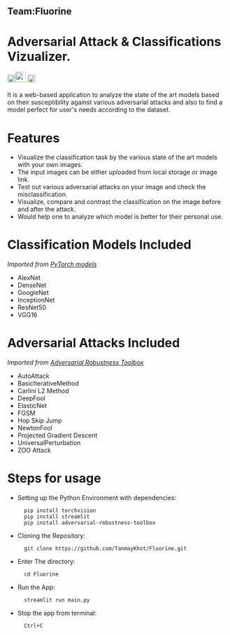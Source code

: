 ## Team:Fluorine
# Adversarial Attack & Classifications Vizualizer.


<a href="https://pytorch.org"><img src="https://upload.wikimedia.org/wikipedia/commons/9/96/Pytorch_logo.png" height="18" ></a><a href="https://github.com/Trusted-AI/adversarial-robustness-toolbox"><img src="https://raw.githubusercontent.com/TanmayKhot/Fluorine/adv/Images/advtool.JPG" height="24"></a>  <a href="https://www.streamlit.io/"><img src="https://raw.githubusercontent.com/TanmayKhot/Fluorine/adv/Images/streamlit.png" height="18"></a>
<br>
<br>
It is a web-based application to analyze the state of the art models based on their susceptibility against various adversarial attacks and also to find a model perfect for user's needs according to the dataset. 
<br>

# Features
- Visualize the classification task by the various state of the art models with your own images.
- The input images can be either uploaded from local storage or image link.
- Test out various adversarial attacks on your image and check the misclassification.
- Visualize, compare and contrast the classification on the image before and after the attack.
- Would help one to analyze which model is better for their personal use.
 
# Classification Models Included
*Imported from <a href="https://pytorch.org/docs/stable/torchvision/models.html">PyTorch models</a>* 
- AlexNet
- DenseNet
- GoogleNet
- InceptionNet
- ResNet50
- VGG16

# Adversarial Attacks Included
*Imported from <a href="https://adversarial-robustness-toolbox.readthedocs.io/en/latest/index.html">Adversarial Robustness Toolbox</a>* 
- AutoAttack
- BasicIterativeMethod
- Carlini L2 Method
- DeepFool
- ElasticNet
- FGSM
- Hop Skip Jump
- NewtonFool
- Projected Gradient Descent
- UniversalPerturbation
- ZOO Attack


# Steps for usage
- Setting up the Python Environment with dependencies:

        pip install torchvision
        pip install streamlit
        pip install adversarial-robustness-toolbox

- Cloning the Repository: 

        git clone https://github.com/TanmayKhot/Fluorine.git
- Enter The directory: 

        cd Fluorine
- Run the App:

        streamlit run main.py
- Stop the app from terminal:

        Ctrl+C
